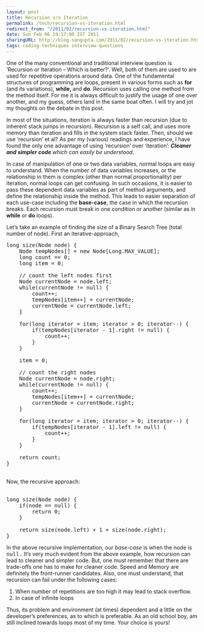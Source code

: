 ```yaml
---
layout: post
title: Recursion v/s Iteration
permalink: /tech/recursion-vs-iteration.html
redirect_from: "/2011/02/recursion-vs-iteration.html"
date: Sun Feb 06 19:17:00 IST 2011
sharingURL: http://blog.sangupta.com/2011/02/recursion-vs-iteration.html
tags: coding-techniques interview-questions
---
```

<p>One of the many conventional and traditional interview question is ‘Recursion or Iteration – Which is better?’. Well, both of them are used to are used for repetitive operations around data. One of the fundamental structures of programming are loops, present in various forms such as <strong>for </strong>(and its variations), <strong>while, </strong>and <strong>do</strong>. Recursion uses calling one method from the method itself. For me it is always difficult to justify the usage of one over another, and my guess, others land in the same boat often. I will try and jot my thoughts on the debate in this post.</p>
<p>In most of the situations, iteration is always faster than recursion (due to inherent stack jumps in recursion). Recursion is a self call, and uses more memory than iteration and fills in the system stack faster. Then, should we use ‘recursion’ et al? As per my (various) readings and experience, I have found the only one advantage of using ‘recursion’ over ‘iteration’: <em><strong>Cleaner and simpler code </strong>which can easily be understood.</em> </p>
<p>In case of manipulation of one or two data variables, normal loops are easy to understand. When the number of data variables increases, or the relationship in them is complex (other than normal proportionality) per iteration, normal loops can get confusing. In such occasions, it is easier to pass these dependent data variables as part of method arguments, and define the relationship inside the method. This leads to easier separation of each use-case including the <strong>base-case</strong>, the case in which the recursion breaks. Each recursion must break in one condition or another (similar as in <strong>while</strong> or <strong>do</strong> loops).</p>
<p>Let’s take an example of finding the size of a Binary Search Tree (total number of node). First an iterative-approach,</p>
<pre class="brush: java">long size(Node node) {<br>    Node tempNodes[] = new Node[Long.MAX_VALUE];<br>    long count == 0;<br>    long item = 0;<br><br>    // count the left nodes first<br>    Node currentNode = node.left;<br>    while(currentNode != null) {<br>        count++;<br>        tempNodes[item++] = currentNode;<br>        currentNode = currentNode.left;<br>    }<br><br>    for(long iterator = item; iterator &gt; 0; iterator--) {<br>        if(tempNodes[iterator - 1].right != null) {<br>            count++;<br>        }<br>    }<br><br>    item = 0;<br><br>    // count the right nodes<br>    Node currentNode = node.right;<br>    while(currentNode != null) {<br>        count++;<br>        tempNodes[item++] = currentNode;<br>        currentNode = currentNode.right;<br>    }<br><br>    for(long iterator = item; iterator &gt; 0; iterator--) {<br>        if(tempNodes[iterator - 1].left != null) {<br>            count++;<br>        }<br>    }<br><br>    return count;<br>}</pre>
<br>Now, the recursive approach:
<br>
<br>
<pre class="brush: java">long size(Node node) {<br>    if(node == null) {<br>        return 0;<br>    }<br><br>    return size(node.left) + 1 + size(node.right);<br>}</pre>
<p>In the above recursive implementation, our <em>base-case</em> is when the node is <tt>null.</tt> It’s very much evident from the above example, how recursion can lead to cleaner and simpler code. But, one must remember that there are trade-offs one has to make for cleaner code. Speed and Memory are definitely the front-runner candidates. Also, one must understand, that recursion can fail under the following cases:</p>
<ol>
    <li>When number of repetitions are too high it may lead to stack overflow. </li>
    <li>In case of infinite loops</li>
</ol>
<p>Thus, its problem and environment (at times) dependent and a little on the developer’s preferences, as to which is preferable. As an old school boy, am still inclined towards loops most of my time. Your choice is yours!</p>
